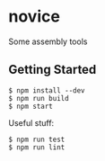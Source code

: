 novice
======

Some assembly tools

Getting Started
---------------

    $ npm install --dev
    $ npm run build
    $ npm start

Useful stuff:

    $ npm run test
    $ npm run lint
